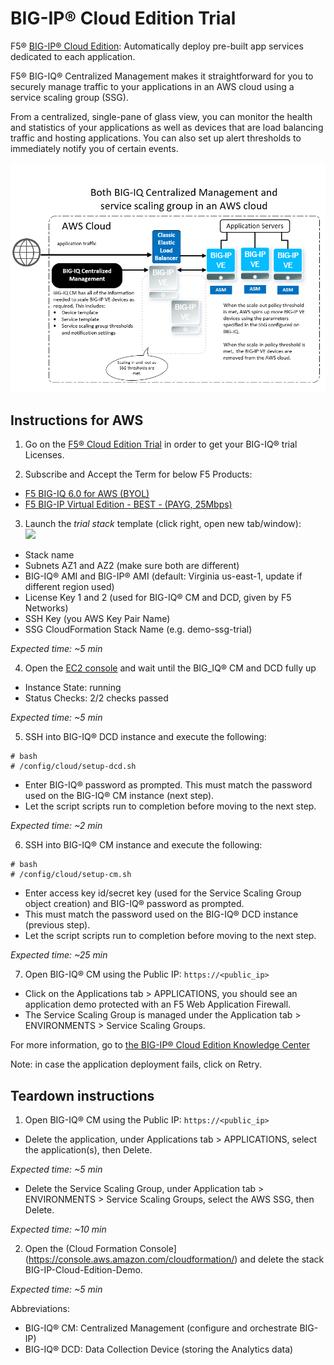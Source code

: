 BIG-IP® Cloud Edition Trial
===========================

F5® [BIG-IP® Cloud Edition](https://www.f5.com/pdf/products/f5_bigip_cloud_edition_solution_overview.pdf): Automatically deploy pre-built app services dedicated to each application.

F5® BIG-IQ® Centralized Management makes it straightforward for you to securely manage traffic to your applications in an AWS cloud using a service scaling group (SSG).

From a centralized, single-pane of glass view, you can monitor the health and statistics of your applications as well as devices that are load balancing traffic and hosting applications. You can also set up alert thresholds to immediately notify you of certain events.

![Deployment Diagram](images/aws-ssg-example-in-cloud.png)

Instructions for AWS
--------------------

1. Go on the [F5® Cloud Edition Trial](https://f5.com/products/trials/product-trials) in order to get your BIG-IQ® trial Licenses.

2. Subscribe and Accept the Term for below F5 Products:

 * [F5 BIG-IQ 6.0 for AWS (BYOL)](https://aws.amazon.com/marketplace/pp/B00KIZG6KA)
 * [F5 BIG-IP Virtual Edition - BEST - (PAYG, 25Mbps)](https://aws.amazon.com/marketplace/pp/B079C4WR32)

3. Launch the *trial stack* template (click right, open new tab/window):  <a href="https://console.aws.amazon.com/cloudformation/home?region=us-east-1#/stacks/new?stackName=BIG-IP-Cloud-Edition-Demo&templateURL=https:%2F%2Fs3.amazonaws.com%2Fbig-iq-quickstart-cf-templates%2F6.0.0%2Frefit-for-public-urls%2Fbigiq-cm-dcd-pair-with-ssg.template" target="_blank">  
   <img src="https://s3.amazonaws.com/cloudformation-examples/cloudformation-launch-stack.png"/></a>

  * Stack name
  * Subnets AZ1 and AZ2 (make sure both are different)
  * BIG-IQ® AMI and BIG-IP® AMI (default: Virginia us-east-1, update if different region used)
  * License Key 1 and 2 (used for BIG-IQ® CM and DCD, given by F5 Networks)
  * SSH Key (you AWS Key Pair Name)
  * SSG CloudFormation Stack Name (e.g. demo-ssg-trial)
  
  *Expected time: ~5 min*

4. Open the [EC2 console](https://console.aws.amazon.com/ec2/v2/home) and wait until the BIG_IQ® CM and DCD fully up

  * Instance State: running
  * Status Checks: 2/2 checks passed
  
  *Expected time: ~5 min*

5. SSH into BIG-IQ® DCD instance and execute the following:
```
# bash
# /config/cloud/setup-dcd.sh
```
  * Enter BIG-IQ® password as prompted. This must match the password used on the BIG-IQ® CM instance (next step).
  * Let the script scripts run to completion before moving to the next step.
  
  *Expected time: ~2 min*

6.	SSH into BIG-IQ® CM instance and execute the following:
```
# bash
# /config/cloud/setup-cm.sh
```
  * Enter access key id/secret key (used for the Service Scaling Group object creation) and BIG-IQ® password as prompted.
  * This must match the password used on the BIG-IQ® DCD instance (previous step).
  * Let the script scripts run to completion before moving to the next step.
  
  *Expected time: ~25 min*

7. Open BIG-IQ® CM using the Public IP: ``https://<public_ip>``

  * Click on the Applications tab > APPLICATIONS, you should see an application demo protected with an F5 Web Application Firewall.
  * The Service Scaling Group is managed under the Application tab > ENVIRONMENTS > Service Scaling Groups.

For more information, go to [the BIG-IP® Cloud Edition Knowledge Center](https://support.f5.com/csp/knowledge-center/software/BIG-IP?module=BIG-IP%20Cloud%20Edition)

Note: in case the application deployment fails, click on Retry.

Teardown instructions
---------------------
1. Open BIG-IQ® CM using the Public IP: ``https://<public_ip>``

  * Delete the application, under Applications tab > APPLICATIONS, select the application(s), then Delete.
  
  *Expected time: ~5 min*
    
  * Delete the Service Scaling Group, under Application tab > ENVIRONMENTS > Service Scaling Groups, select the AWS SSG, then Delete.
  
  *Expected time: ~10 min*
  
2. Open the (Cloud Formation Console](https://console.aws.amazon.com/cloudformation/) and delete the stack BIG-IP-Cloud-Edition-Demo.

  *Expected time: ~5 min*
  

Abbreviations:
- BIG-IQ® CM: Centralized Management (configure and orchestrate BIG-IP)
- BIG-IQ® DCD: Data Collection Device (storing the Analytics data)

